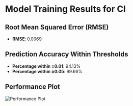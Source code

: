 # Model Training Results for CI

## Root Mean Squared Error (RMSE)
- **RMSE**: 0.0069

## Prediction Accuracy Within Thresholds
- **Percentage within ±0.01**: 94.13%
- **Percentage within ±0.05**: 99.66%

## Performance Plot
![Performance Plot](../imgs/CI.png)
